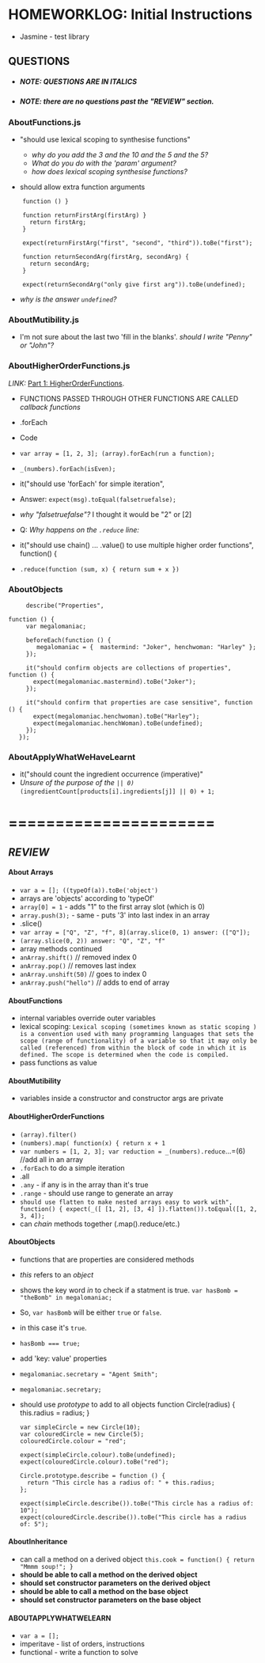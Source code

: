 # __HOMEWORKLOG: Initial Instructions__
- Jasmine - test library

## __QUESTIONS__
- ##### NOTE: _QUESTIONS ARE IN ITALICS_
- ##### NOTE: there are no questions past the "REVIEW" section.

### AboutFunctions.js

- "should use lexical scoping to synthesise functions"
  - _why do you add the 3 and the 10 and the 5 and the 5?_
  - _What do you do with the 'param' argument?_
  - _how does lexical scoping synthesise functions?_

- should allow extra function arguments
```
    function () }

    function returnFirstArg(firstArg) }
      return firstArg;
    }

    expect(returnFirstArg("first", "second", "third")).toBe("first");

    function returnSecondArg(firstArg, secondArg) {
      return secondArg;
    }

    expect(returnSecondArg("only give first arg")).toBe(undefined);
```
  - _why is the answer `undefined`?_

### AboutMutibility.js

- I'm not sure about the last two 'fill in the blanks'. _should I write "Penny" or "John"?_

### AboutHigherOrderFunctions.js
_LINK:_ [Part 1: HigherOrderFunctions](https://www.quora.com/What-is-a-simple-explanation-of-higher-order-functions-and-callbacks-in-JavaScript).
- FUNCTIONS PASSED THROUGH OTHER FUNCTIONS ARE CALLED _callback functions_
- .forEach
 - Code
  - `var array = [1, 2, 3];
    (array).forEach(run a function);`
  - `_(numbers).forEach(isEven);`

- it("should use 'forEach' for simple iteration",
 - Answer: `expect(msg).toEqual(falsetruefalse);`
  - _why "falsetruefalse"?_ I thought it would be "2" or [2]
- Q: _Why happens on the `.reduce` line:_

 - it("should use chain() ... .value() to use multiple higher order functions", function() {
 - `.reduce(function (sum, x) { return sum + x })`

### AboutObjects

```
     describe("Properties",

function () {
     var megalomaniac;

     beforeEach(function () {
        megalomaniac = {  mastermind: "Joker", henchwoman: "Harley" };
     });

     it("should confirm objects are collections of properties", function () {
       expect(megalomaniac.mastermind).toBe("Joker");
     });

     it("should confirm that properties are case sensitive", function () {
       expect(megalomaniac.henchwoman).toBe("Harley");
       expect(megalomaniac.henchWoman).toBe(undefined);
     });
   });
```

### AboutApplyWhatWeHaveLearnt

- it("should count the ingredient occurrence (imperative)"
- _Unsure of the purpose of the `|| 0)`_
`(ingredientCount[products[i].ingredients[j]] || 0) + 1;`

======================
======================

## _REVIEW_

#### About Arrays
- `var a = [];
((typeOf(a)).toBe('object')`
 - arrays are 'objects' according to 'typeOf'
- `array[0] = 1` - adds "1" to the first array slot (which is 0)
 - `array.push(3);` - same - puts '3' into last index in an array
 - .slice()
 - `var array = ["Q", "Z", "f", 8](array.slice(0, 1) answer: (["Q"]);`
 - `(array.slice(0, 2)) answer: "Q", "Z", "f"`
- array methods continued
 - `anArray.shift()` // removed index 0
 - `anArray.pop()` // removes last index
 - `anArray.unshift(50)` // goes to index 0
 - `anArray.push("hello")` // adds to end of array

#### AboutFunctions
- internal variables override outer variables
- lexical scoping: `Lexical scoping (sometimes known as static scoping ) is a convention used with many programming languages that sets the scope (range of functionality) of a variable so that it may only be called (referenced) from within the block of code in which it is defined. The scope is determined when the code is compiled.`
- pass functions as value

#### AboutMutibility
- variables inside a constructor and constructor args are private

#### AboutHigherOrderFunctions
- `(array).filter()`
- `(numbers).map( function(x) {
      return x + 1`
- `var numbers = [1, 2, 3];
    var reduction = _(numbers).reduce`...=(6)
    //add all in an array
- `.forEach` to do a simple iteration
- .all
- `.any` - if any is in the array than it's true
- `.range` - should use range to generate an array
- `should use flatten to make nested arrays easy to work with", function() {
      expect(_([ [1, 2], [3, 4] ]).flatten()).toEqual([1, 2, 3, 4]);`
- can _chain_ methods together (.map().reduce/etc.)

#### AboutObjects
- functions that are properties are considered methods
- _this_ refers to an _object_
- shows the key word _in_ to check if a statment is true. `var hasBomb = "theBomb" in megalomaniac;`
- So, `var hasBomb` will be either `true` or `false`.
- in this case it's `true`.
- `hasBomb === true;`
- add 'key: value' properties
 - `megalomaniac.secretary = "Agent Smith";`
 - `megalomaniac.secretary;`
- should use _prototype_ to add to all objects
function Circle(radius)
      {
        this.radius = radius;
      }

      var simpleCircle = new Circle(10);
      var colouredCircle = new Circle(5);
      colouredCircle.colour = "red";

      expect(simpleCircle.colour).toBe(undefined);
      expect(colouredCircle.colour).toBe("red");

      Circle.prototype.describe = function () {
        return "This circle has a radius of: " + this.radius;
      };

      expect(simpleCircle.describe()).toBe("This circle has a radius of: 10");
      expect(colouredCircle.describe()).toBe("This circle has a radius of: 5");

#### AboutInheritance
- can call a method on a derived object
`this.cook = function() {
    return "Mmmm soup!";
  }`
- __should be able to call a method on the derived object__
- __should set constructor parameters on the derived object__
- __should be able to call a method on the base object__
- __should set constructor parameters on the base object__


 #### ABOUTAPPLYWHATWELEARN
- `var a = [];`
- imperitave - list of orders, instructions
- functional - write a function to solve
